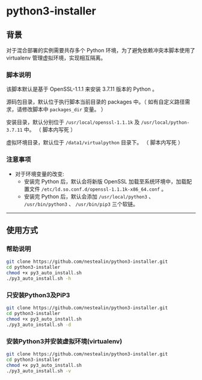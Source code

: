 # python3-installer

## 背景

对于混合部署的实例需要共存多个 Python 环境，为了避免依赖冲突本脚本使用了 virtualenv 管理虚拟环境，实现相互隔离。



### 脚本说明

该脚本默认是基于 OpenSSL-1.1.1 来安装 3.7.11 版本的 Python 。

源码包目录，默认位于执行脚本当前目录的 packages 中。（ 如有自定义路径需求，请修改脚本中 `packages_dir` 变量。 ）

安装目录，默认分别位于 `/usr/local/openssl-1.1.1k` 及 `/usr/local/python-3.7.11` 中。 （ 脚本内写死 ）

虚拟环境目录，默认位于 `/data1/virtualpython` 目录下。 （ 脚本内写死 ）



### 注意事项

- 对于环境变量的改变:
  - 安装完 Python 后，默认会将新版 OpenSSL 加载至系统环境中，加载配置文件 `/etc/ld.so.conf.d/openssl-1.1.1k-x86_64.conf` 。
  - 安装完 Python 后，默认会添加 `/usr/local/python3` 、 `/usr/bin/python3` 、 `/usr/bin/pip3` 三个软链。





---

## 使用方式

### 帮助说明

```bash
git clone https://github.com/nestealin/python3-installer.git
cd python3-installer
chmod +x py3_auto_install.sh
./py3_auto_install.sh -h
```



### 只安装Python3及PiP3

```bash
git clone https://github.com/nestealin/python3-installer.git
cd python3-installer
chmod +x py3_auto_install.sh
./py3_auto_install.sh -d
```



### 安装Python3并安装虚拟环境(virtualenv)

```bash
git clone https://github.com/nestealin/python3-installer.git
cd python3-installer
chmod +x py3_auto_install.sh
./py3_auto_install.sh -v
```

